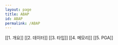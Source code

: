 ```yaml
---
layout: page  
title: ABAP
id: ABAP
permalink: /ABAP
---
```



[[1. 개요]]
[[2. 데이터]]
[[3. 타입]]
[[4. 메모리]]
[[5. PGA]]
